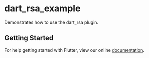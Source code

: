 # dart_rsa_example

Demonstrates how to use the dart_rsa plugin.

## Getting Started

For help getting started with Flutter, view our online
[documentation](https://flutter.io/).
